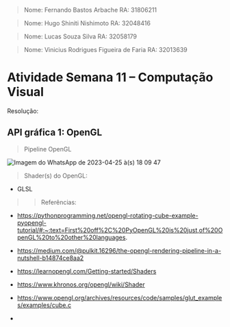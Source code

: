 > Nome: Fernando Bastos Arbache
> RA: 31806211

> Nome: Hugo Shiniti Nishimoto
> RA: 32048416

> Nome: Lucas Souza Silva
> RA: 32058179

> Nome: Vinicius Rodrigues Figueira de Faria
> RA: 32013639


# Atividade Semana 11 – Computação Visual

Resolução:

## API gráfica 1: OpenGL

> Pipeline OpenGL

![Imagem do WhatsApp de 2023-04-25 à(s) 18 09 47](https://user-images.githubusercontent.com/89364149/234404728-25480f61-9b3c-487d-b80c-878dfa0726e7.jpg)

> Shader(s) do OpenGL:

- GLSL

>> Referências:

- https://pythonprogramming.net/opengl-rotating-cube-example-pyopengl-tutorial/#:~:text=First%20off%2C%20PyOpenGL%20is%20just,of%20OpenGL%20to%20other%20languages.

- https://medium.com/@pulkit.16296/the-opengl-rendering-pipeline-in-a-nutshell-b14874ce8aa2

- https://learnopengl.com/Getting-started/Shaders

- https://www.khronos.org/opengl/wiki/Shader

- https://www.opengl.org/archives/resources/code/samples/glut_examples/examples/cube.c
- 
